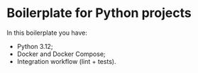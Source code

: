 # Boilerplate for Python projects

In this boilerplate you have:

- Python 3.12;
- Docker and Docker Compose;
- Integration workflow (lint + tests).
